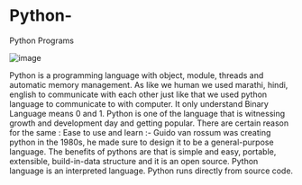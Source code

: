 # Python-
Python Programs 

![image](https://user-images.githubusercontent.com/96537904/157894877-a9249569-a2b8-4eb2-9e9a-44bb95269cc1.png)


Python is a programming language with object, module, threads and automatic memory management.
As like we human we used marathi, hindi, english to communicate with each other just like that we used python language to communicate to 
with computer. It only understand Binary Language means 0 and 1.
Python is one of the language that is witnessing growth and development
day and getting popular. There are certain reason for the same :
Ease to use and learn :- Guido van rossum was creating python in the 1980s, he made sure to design it to be a general-purpose language. 
The benefits of pythons are that is simple and easy, portable, extensible, build-in-data structure and it is an open source.
Python language is an interpreted language. Python runs directly from source code.
